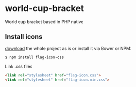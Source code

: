 # world-cup-bracket
World cup bracket based in PHP native

Install icons
-------
[download](https://github.com/lipis/flag-icon-css/archive/master.zip)
the whole project as is or install it via Bower or NPM:

```bash
$ npm install flag-icon-css
```

Link .css files

```html
<link rel="stylesheet" href="flag-icon.css">
<link rel="stylesheet" href="flag-icon.min.css">
```
